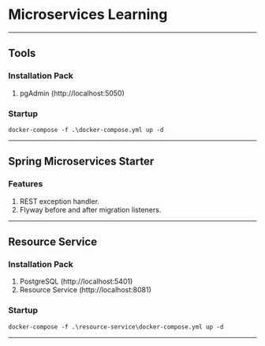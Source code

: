 # Microservices Learning

---

## Tools

### Installation Pack
1. pgAdmin (http://localhost:5050)

### Startup
```
docker-compose -f .\docker-compose.yml up -d
```

---

## Spring Microservices Starter

### Features
1. REST exception handler.
2. Flyway before and after migration listeners.

---

## Resource Service

### Installation Pack
1. PostgreSQL (http://localhost:5401)
2. Resource Service (http://localhost:8081)

### Startup
```
docker-compose -f .\resource-service\docker-compose.yml up -d
```

---

